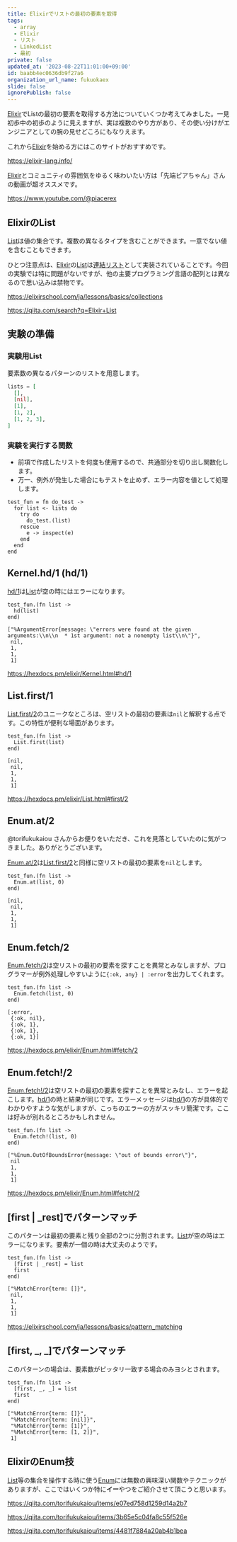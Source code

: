 ```yaml
---
title: Elixirでリストの最初の要素を取得
tags:
  - array
  - Elixir
  - リスト
  - LinkedList
  - 最初
private: false
updated_at: '2023-08-22T11:01:00+09:00'
id: baabb4ec0636db9f27a6
organization_url_name: fukuokaex
slide: false
ignorePublish: false
---
```


[Elixir]でListの最初の要素を取得する方法についていくつか考えてみました。一見初歩中の初歩のように見えますが、実は複数のやり方があり、その使い分けがエンジニアとしての腕の見せどころにもなりえます。

これから[Elixir]を始める方にはこのサイトがおすすめです。

https://elixir-lang.info/

[Elixir]とコミュニティの雰囲気をゆるく味わいたい方は「先端ピアちゃん」さんの動画が超オススメです。

https://www.youtube.com/@piacerex

[Elixir]: https://elixir-lang.org/
[List]: https://hexdocs.pm/elixir/List.html

## ElixirのList

[List]は値の集合です。複数の異なるタイプを含むことができます。一意でない値を含むこともできます。

ひとつ注意点は、[Elixir]の[List]は[連結リスト]として実装されていることです。今回の実験では特に問題がないですが、他の主要プログラミング言語の配列とは異なるので思い込みは禁物です。

https://elixirschool.com/ja/lessons/basics/collections

https://qiita.com/search?q=Elixir+List

[連結リスト]: https://ja.wikipedia.org/wiki/連結リスト

## 実験の準備

### 実験用List

要素数の異なるパターンのリストを用意します。

```elixir
lists = [
  [],
  [nil],
  [1],
  [1, 2],
  [1, 2, 3],
]
```

### 実験を実行する関数

- 前項で作成したリストを何度も使用するので、共通部分を切り出し関数化します。
- 万一、例外が発生した場合にもテストを止めず、エラー内容を値として処理します。

```elixir:実験用関数
test_fun = fn do_test ->
  for list <- lists do
    try do
      do_test.(list)
    rescue
      e -> inspect(e)
    end
  end
end
```

## Kernel.hd/1 (hd/1)

[hd/1]は[List]が空の時にはエラーになります。

```elixir:実験1
test_fun.(fn list ->
  hd(list)
end)
```

```elixir:結果1
["%ArgumentError{message: \"errors were found at the given arguments:\\n\\n  * 1st argument: not a nonempty list\\n\"}",
 nil,
 1,
 1,
 1]
```

https://hexdocs.pm/elixir/Kernel.html#hd/1

[hd/1]: https://hexdocs.pm/elixir/Kernel.html#hd/1

## List.first/1

[List.first/2]のユニークなところは、空リストの最初の要素は`nil`と解釈する点です。この特性が便利な場面があります。

```elixir:実験2
test_fun.(fn list ->
  List.first(list)
end)
```

```elixir:結果2
[nil,
 nil,
 1,
 1,
 1]
```

https://hexdocs.pm/elixir/List.html#first/2

[List.first/2]: https://hexdocs.pm/elixir/List.html#first/2

## Enum.at/2

@torifukukaiou さんからお便りをいただき、これを見落としていたのに気がつきました。ありがとうございます。

[Enum.at/2]は[List.first/2]と同様に空リストの最初の要素を`nil`とします。

```elixir:実験3
test_fun.(fn list ->
  Enum.at(list, 0)
end)
```

```elixir:結果3
[nil,
 nil,
 1,
 1,
 1]
```

[Enum.at/2]: https://hexdocs.pm/elixir/Enum.html#at/2

## Enum.fetch/2

[Enum.fetch/2]は空リストの最初の要素を探すことを異常とみなしますが、プログラマーが例外処理しやすいように`{:ok, any} | :error`を出力してくれます。

```elixir:実験4
test_fun.(fn list ->
  Enum.fetch(list, 0)
end)
```

```elixir:結果4
[:error,
 {:ok, nil},
 {:ok, 1},
 {:ok, 1},
 {:ok, 1}]
```

https://hexdocs.pm/elixir/Enum.html#fetch/2

[Enum.fetch/2]: https://hexdocs.pm/elixir/Enum.html#fetch/2

## Enum.fetch!/2

[Enum.fetch!/2]は空リストの最初の要素を探すことを異常とみなし、エラーを起こします。[hd/1]の時と結果が同じです。エラーメッセージは[hd/1]の方が具体的でわかりやすような気がしますが、こっちのエラーの方がスッキリ簡潔です。ここは好みが別れるところかもしれません。

```elixir:実験5
test_fun.(fn list ->
  Enum.fetch!(list, 0)
end)
```

```elixir:結果5
["%Enum.OutOfBoundsError{message: \"out of bounds error\"}",
 nil
 1,
 1,
 1]
```

https://hexdocs.pm/elixir/Enum.html#fetch!/2

[Enum.fetch!/2]: https://hexdocs.pm/elixir/Enum.html#fetch!/2

## [first | _rest]でパターンマッチ

このパターンは最初の要素と残り全部の2つに分割されます。[List]が空の時はエラーになります。要素が一個の時は大丈夫のようです。

```elixir:実験6
test_fun.(fn list ->
  [first | _rest] = list
  first
end)
```

```elixir:結果6
["%MatchError{term: []}",
 nil,
 1,
 1,
 1]
```

https://elixirschool.com/ja/lessons/basics/pattern_matching

## [first, _, _]でパターンマッチ

このパターンの場合は、要素数がピッタリ一致する場合のみヨシとされます。

```elixir:実験7
test_fun.(fn list ->
  [first, _, _] = list
  first
end)
```

```elixir:結果7
["%MatchError{term: []}",
 "%MatchError{term: [nil]}",
 "%MatchError{term: [1]}",
 "%MatchError{term: [1, 2]}",
 1]
```

## ElixirのEnum技

[List]等の集合を操作する時に使う[Enum]には無数の興味深い関数やテクニックがありますが、ここではいくつか特に**イー**やつをご紹介させて頂こうと思います。

https://qiita.com/torifukukaiou/items/e07ed758d1259d14a2b7

https://qiita.com/torifukukaiou/items/3b65e5c04fa8c55f526e

https://qiita.com/torifukukaiou/items/4481f7884a20ab4b1bea

[Enum]: https://hexdocs.pm/elixir/Enum.html
